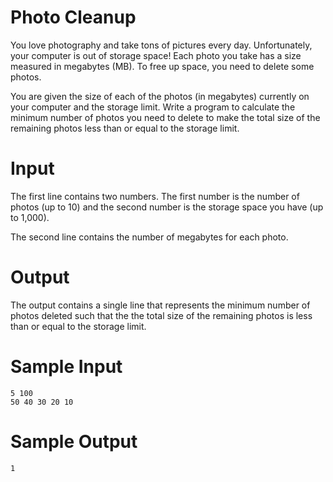 # Photo Cleanup

You love photography and take tons of pictures every day. Unfortunately, your computer is out of storage space! Each photo you take has a size measured in megabytes (MB). To free up space, you need to delete some photos.

You are given the size of each of the photos (in megabytes) currently on your computer and the storage limit. Write a program to calculate the minimum number of photos you need to delete to make the total size of the remaining photos less than or equal to the storage limit.

# Input

The first line contains two numbers. The first number is the number of photos (up to 10) and the second number is the storage space you have (up to 1,000). 

The second line contains the number of megabytes for each photo.

# Output

The output contains a single line that represents the minimum number of photos deleted such that the the total size of the remaining photos is less than or equal to the storage limit.

# Sample Input
```
5 100  
50 40 30 20 10
```
# Sample Output
```
1
```